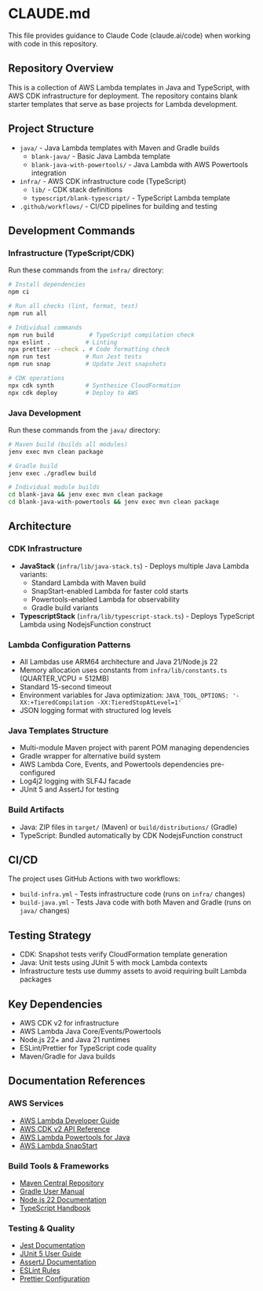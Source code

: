 # CLAUDE.md

This file provides guidance to Claude Code (claude.ai/code) when working with code in this repository.

## Repository Overview

This is a collection of AWS Lambda templates in Java and TypeScript, with AWS CDK infrastructure for deployment. The repository contains blank starter templates that serve as base projects for Lambda development.

## Project Structure

- `java/` - Java Lambda templates with Maven and Gradle builds
  - `blank-java/` - Basic Java Lambda template
  - `blank-java-with-powertools/` - Java Lambda with AWS Powertools integration
- `infra/` - AWS CDK infrastructure code (TypeScript)
  - `lib/` - CDK stack definitions
  - `typescript/blank-typescript/` - TypeScript Lambda template
- `.github/workflows/` - CI/CD pipelines for building and testing

## Development Commands

### Infrastructure (TypeScript/CDK)

Run these commands from the `infra/` directory:

```bash
# Install dependencies
npm ci

# Run all checks (lint, format, test)
npm run all

# Individual commands
npm run build          # TypeScript compilation check
npx eslint .          # Linting
npx prettier --check . # Code formatting check
npm run test          # Run Jest tests
npm run snap          # Update Jest snapshots

# CDK operations
npx cdk synth         # Synthesize CloudFormation
npx cdk deploy        # Deploy to AWS
```

### Java Development

Run these commands from the `java/` directory:

```bash
# Maven build (builds all modules)
jenv exec mvn clean package

# Gradle build
jenv exec ./gradlew build

# Individual module builds
cd blank-java && jenv exec mvn clean package
cd blank-java-with-powertools && jenv exec mvn clean package
```

## Architecture

### CDK Infrastructure

- **JavaStack** (`infra/lib/java-stack.ts`) - Deploys multiple Java Lambda variants:
  - Standard Lambda with Maven build
  - SnapStart-enabled Lambda for faster cold starts
  - Powertools-enabled Lambda for observability
  - Gradle build variants
- **TypescriptStack** (`infra/lib/typescript-stack.ts`) - Deploys TypeScript Lambda using NodejsFunction construct

### Lambda Configuration Patterns

- All Lambdas use ARM64 architecture and Java 21/Node.js 22
- Memory allocation uses constants from `infra/lib/constants.ts` (QUARTER_VCPU = 512MB)
- Standard 15-second timeout
- Environment variables for Java optimization: `JAVA_TOOL_OPTIONS: '-XX:+TieredCompilation -XX:TieredStopAtLevel=1'`
- JSON logging format with structured log levels

### Java Templates Structure

- Multi-module Maven project with parent POM managing dependencies
- Gradle wrapper for alternative build system
- AWS Lambda Core, Events, and Powertools dependencies pre-configured
- Log4j2 logging with SLF4J facade
- JUnit 5 and AssertJ for testing

### Build Artifacts

- Java: ZIP files in `target/` (Maven) or `build/distributions/` (Gradle)
- TypeScript: Bundled automatically by CDK NodejsFunction construct

## CI/CD

The project uses GitHub Actions with two workflows:

- `build-infra.yml` - Tests infrastructure code (runs on `infra/` changes)
- `build-java.yml` - Tests Java code with both Maven and Gradle (runs on `java/` changes)

## Testing Strategy

- CDK: Snapshot tests verify CloudFormation template generation
- Java: Unit tests using JUnit 5 with mock Lambda contexts
- Infrastructure tests use dummy assets to avoid requiring built Lambda packages

## Key Dependencies

- AWS CDK v2 for infrastructure
- AWS Lambda Java Core/Events/Powertools
- Node.js 22+ and Java 21 runtimes
- ESLint/Prettier for TypeScript code quality
- Maven/Gradle for Java builds

## Documentation References

### AWS Services

- [AWS Lambda Developer Guide](https://docs.aws.amazon.com/lambda/)
- [AWS CDK v2 API Reference](https://docs.aws.amazon.com/cdk/api/v2/)
- [AWS Lambda Powertools for Java](https://docs.powertools.aws.dev/lambda/java/latest/)
- [AWS Lambda SnapStart](https://docs.aws.amazon.com/lambda/latest/dg/snapstart.html)

### Build Tools & Frameworks

- [Maven Central Repository](https://search.maven.org/)
- [Gradle User Manual](https://docs.gradle.org/current/userguide/userguide.html)
- [Node.js 22 Documentation](https://nodejs.org/docs/latest-v22.x/api/)
- [TypeScript Handbook](https://www.typescriptlang.org/docs/)

### Testing & Quality

- [Jest Documentation](https://jestjs.io/docs/getting-started)
- [JUnit 5 User Guide](https://junit.org/junit5/docs/current/user-guide/)
- [AssertJ Documentation](https://assertj.github.io/doc/)
- [ESLint Rules](https://eslint.org/docs/latest/rules/)
- [Prettier Configuration](https://prettier.io/docs/en/configuration.html)
